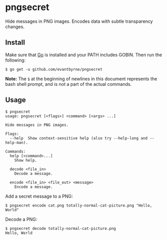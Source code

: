 # pngsecret

Hide messages in PNG images. Encodes data with subtle transparency changes.


## Install

Make sure that [Go](https://golang.org/) is installed and your PATH includes GOBIN. Then run the following:

    $ go get -u github.com/evantbyrne/pngsecret

**Note:** The `$` at the beginning of newlines in this document represents the bash shell prompt, and is not a part of the actual commands.


## Usage

    $ pngsecret
    usage: pngsecret [<flags>] <command> [<args> ...]

    Hide messages in PNG images.

    Flags:
      --help  Show context-sensitive help (also try --help-long and --help-man).

    Commands:
      help [<command>...]
        Show help.

      decode <file_in>
        Decode a message.

      encode <file_in> <file_out> <message>
        Encode a message.


Add a secret message to a PNG:

    $ pngsecret encode cat.png totally-normal-cat-picture.png "Hello, World"


Decode a PNG:

    $ pngsecret decode totally-normal-cat-picture.png
    Hello, World
